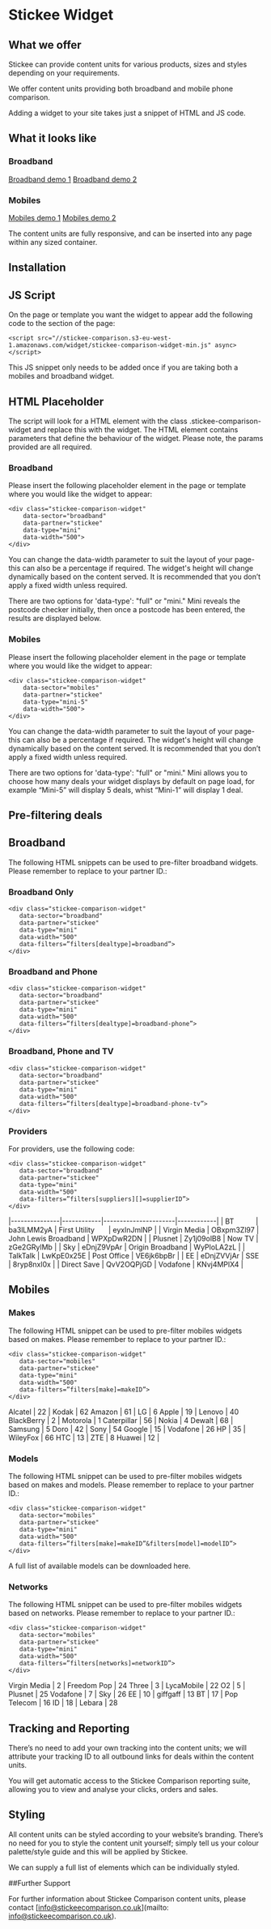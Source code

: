 # Stickee Widget

## What we offer

Stickee can provide content units for various products, sizes and styles depending
on your requirements.

We offer content units providing both broadband and mobile phone comparison.

Adding a widget to your site takes just a snippet of HTML and JS code.

## What it looks like

### Broadband
[Broadband demo 1](http://example.stickeebroadband.co.uk/?widget=full)
[Broadband demo 2](http://example.stickeebroadband.co.uk/?widget=mini)

### Mobiles
[Mobiles demo 1](http://example.stickeebroadband.co.uk/?widget=mini)
[Mobiles demo 2](http://example.stickeebroadband.co.uk/?widget=mini)

The content units are fully responsive, and can be inserted into any page within any
sized container.

## Installation

## JS Script

On the page or template you want the widget to appear add the following code to the <head> section of the page:

```<script src="//stickee-comparison.s3-eu-west-1.amazonaws.com/widget/stickee-comparison-widget-min.js" async></script>```

This JS snippet only needs to be added once if you are taking both a mobiles and broadband widget.

## HTML Placeholder

The script will look for a HTML element with the class .stickee-comparison-widget and replace this with the widget. The HTML element contains parameters that define the behaviour of the widget. Please note, the params provided are all required.

### Broadband

Please insert the following placeholder element in the page or template where you would like the widget to appear:

```
<div class="stickee-comparison-widget"
    data-sector="broadband"
    data-partner="stickee"
    data-type="mini"
    data-width="500">
</div>
```


You can change the data-width parameter to suit the layout of your page- this can also be a percentage if required. The widget's height will change dynamically based on the content served. It is recommended that you don’t apply a fixed width unless required.

There are two options for 'data-type': "full" or "mini." Mini reveals the postcode checker initially, then once a postcode has been entered, the results are displayed below.



### Mobiles

Please insert the following placeholder element in the page or template where you would like the widget to appear:

```
<div class="stickee-comparison-widget"
    data-sector="mobiles"
    data-partner="stickee"
    data-type="mini-5"
    data-width="500">
</div>
```


You can change the data-width parameter to suit the layout of your page- this can also be a percentage if required. The widget's height will change dynamically based on the content served. It is recommended that you don’t apply a fixed width unless required.

There are two options for 'data-type': "full" or "mini." Mini allows you to choose how many deals your widget displays by default on page load, for example “Mini-5” will display 5 deals, whist “Mini-1” will display 1 deal. 

## Pre-filtering deals

## Broadband

The following HTML snippets can be used to pre-filter broadband widgets. Please remember to replace <data-partner> to your partner ID.:

### Broadband Only

```
<div class="stickee-comparison-widget"
   data-sector="broadband"
   data-partner="stickee"
   data-type="mini"
   data-width="500"
   data-filters=”filters[dealtype]=broadband”>
</div>
```

### Broadband and Phone

```
<div class="stickee-comparison-widget"
   data-sector="broadband"
   data-partner="stickee"
   data-type="mini"
   data-width="500"
   data-filters=”filters[dealtype]=broadband-phone”>
</div>
```


### Broadband, Phone and TV

```
<div class="stickee-comparison-widget"
   data-sector="broadband"
   data-partner="stickee"
   data-type="mini"
   data-width="500"
   data-filters=”filters[dealtype]=broadband-phone-tv”>
</div>
```

### Providers

For providers, use the following code:

```
<div class="stickee-comparison-widget"
   data-sector="broadband"
   data-partner="stickee"
   data-type="mini"
   data-width="500"
   data-filters=”filters[suppliers][]=supplierID”>
</div>
```


|---------------|------------|----------------------|------------|
| BT            | ba3lLMM2yA | First Utility        | eyxlnJmlNP |
| Virgin Media  | OBxpm3Zl97 | John Lewis Broadband | WPXpDwR2DN |
| Plusnet       | Zy1j09olB8 | Now TV               | zGe2GRylMb |
| Sky           | eDnjZ9VpAr | Origin Broadband     | WyPloLA2zL |
| TalkTalk      | LwKpE0x25E | Post Office          | VE6jk6bpBr |
| EE            | eDnjZVVjAr | SSE                  | 8ryp8nxl0x |
| Direct Save   | QvV2OQPjGD | Vodafone             | KNvj4MPlX4 |


## Mobiles

### Makes

The following HTML snippet can be used to pre-filter mobiles widgets based on makes. Please remember to replace <data-partner> to your partner ID.:

```
<div class="stickee-comparison-widget"
   data-sector="mobiles"
   data-partner="stickee"
   data-type="mini"
   data-width="500"
   data-filters=”filters[make]=makeID”>
</div>
```


Alcatel | 22 | Kodak | 62
Amazon | 61 | LG | 6
Apple | 19 | Lenovo | 40
BlackBerry | 2 | Motorola | 1
Caterpillar | 56 | Nokia | 4
Dewalt | 68 | Samsung | 5
Doro | 42 | Sony | 54
Google | 15 | Vodafone | 26
HP | 35 | WileyFox | 66
HTC | 13 | ZTE | 8
Huawei | 12 | 

### Models

The following HTML snippet can be used to pre-filter mobiles widgets based on makes and models. Please remember to replace <data-partner> to your partner ID.:

```
<div class="stickee-comparison-widget"
   data-sector="mobiles"
   data-partner="stickee"
   data-type="mini"
   data-width="500"
   data-filters=”filters[make]=makeID”&filters[model]=modelID”>
</div>
```

A full list of available models can be downloaded here. 

### Networks

The following HTML snippet can be used to pre-filter mobiles widgets based on networks. Please remember to replace <data-partner> to your partner ID.:

```
<div class="stickee-comparison-widget"
   data-sector="mobiles"
   data-partner="stickee"
   data-type="mini"
   data-width="500"
   data-filters=”filters[networks]=networkID”>
</div>
```

Virgin Media | 2 | Freedom Pop | 24
Three | 3 | LycaMobile | 22
O2 | 5 | Plusnet | 25
Vodafone | 7 | Sky | 26
EE | 10 | giffgaff | 13
BT | 17 | Pop Telecom | 16
ID | 18 | Lebara | 28


## Tracking and Reporting

There’s no need to add your own tracking into the content units; we will attribute
your tracking ID to all outbound links for deals within the content units.

You will get automatic access to the Stickee Comparison reporting suite, allowing
you to view and analyse your clicks, orders and sales.

## Styling

All content units can be styled according to your website’s branding. There’s no
need for you to style the content unit yourself; simply tell us your colour
palette/style guide and this will be applied by Stickee.

We can supply a full list of elements which can be individually styled.

##Further Support

For further information about Stickee Comparison content units, please contact
[info@stickeecomparison.co.uk](mailto: info@stickeecomparison.co.uk).
